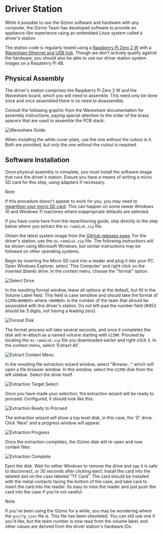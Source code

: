 # Driver Station

While it possible to use the Gizmo software and hardware with any
computer, the Gizmo Team has developed software to provide an
appliance-like experience using an embedded Linux system called a
driver's station.

The station code is regularly tested using a [Raspberry Pi Zero 2
W](https://www.pishop.us/product/raspberry-pi-zero-2-w/) with a
[Waveshare Ethernet and USB
hub](https://www.waveshare.com/product/eth-usb-hub-box.htm).  Though
we don't actively qualify against the hardware, you should also be
able to use our driver station system images on a Raspberry Pi 4B.

## Physical Assembly

The driver's station comprises the Raspberry Pi Zero 2 W and the
Waveshare board, which you will need to assemble.  This need only be
done once and once assembled there is no need to disassemble.

Consult the following graphic from the Waveshare documentation for
assembly instructions, paying special attention to the order of the
brass spacers that are used to assemble the PCB stack:

![Waveshare Guide](../img/ETH-USB-HUB-BOX-Assembly.jpg)

When installing the white cover plate, use the one without the cutout
in it.  Both are provided, but only the one without the cutout is
required.

## Software Installation

Once physical assembly is complete, you must install the software
image that runs the driver's station.  Ensure you have a means of
writing a micro SD card for this step, using adapters if necessary.

> [!NOTE]
>
> If this procedure doesn't appear to work for you, you may need to
> [repartition your micro SD card](/appendix/full_partition.md).  This
> can happen on some newer Windows 10 and Windows 11 machines where
> inappropriate defaults are selected.
>
> If you have come here from the repartitioning guide, skip directly
> to the step below where you extract the `ds-ramdisk.zip` file.

Obtain the latest system image from the [GitHub releases
page](https://github.com/gizmo-platform/gizmo/releases/).  For the
driver's station, use the `ds-ramdisk.zip` file.  The following
instructions will be shown using Microsoft Windows, but similar
instructions may be followed on other operating systems.

Begin by inserting the Micro SD card into a reader and plug it into
your PC.  Open Windows Explorer, select 'This Computer' and right
click on the inserted (blank) drive.  In the context menu, choose the
"format" option.

![Select Drive](../img/ds/explorer_blank_disk.png)

In the resulting format window, leave all options at the default, but
fill in the Volume Label field.  This field is case sensitive and
should take the format of `GIZMO<NUMBER>` where `<NUMBER>` is the
number of the team that should be associated with this driver's
station.  Do not left-pad the number field (#452 should be 3 digits,
not having a leading zero).

![Format Disk](../img/ds/windows_format.png)

The format process will take several seconds, and once it completes
the disk will re-attach as a named volume starting with `GIZMO`.
Proceed by locating the `ds-ramdisk.zip` file you downloaded earlier
and right-click it.  In the context menu, select 'Extract All'.

![Extract Context Menu](../img/ds/explorer_context_extract.png)

In the resulting file extraction wizard window, select "Browse..."
which will open a file browser window.  In this window, select the
`GIZMO` disk from the left sidebar.  Select the drive itself.

![Extraction Target Select](../img/ds/extract_select_drive.png)

Once you have made your selection, the extraction wizard will be ready
to proceed.  Configured, it should look like this:

![Extraction Ready to Proceed](../img/ds/extract_ready.png)

The extraction wizard will show a top level disk, in this case, the
'D' drive.  Click 'Next' and a progress window will appear:

![Extraction Progress](../img/ds/extract_in_progress.png)

Once the extraction completes, the Gizmo disk will re-open and now
contain files:

![Extraction Complete](../img/ds/extract_complete.png)

Eject the disk.  Wait for either Windows to remove the drive and say
it is safe to disconnect, or 30 seconds after clicking eject. Install
the card into the labeled slot on the case labeled "TF Card".  The
card should be installed with the metal contacts facing the bottom of
the case, and take care to insert the card into the reader.  Its easy
to miss the reader and just push the card into the case if you're not
careful.

> [!NOTE]
>
> If you've been using the Gizmo for a while, you may be wondering
> where the `gsscfg.json` file is.  This file has been obsoleted.  You
> can still use one if you'd like, but the team number is now read
> from the volume label, and other values are derived from the driver
> station's hardware IDs.
